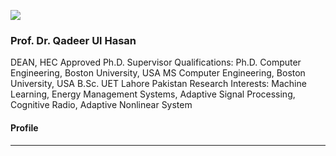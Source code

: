 [![](https://giki.edu.pk/wp-content/uploads/2025/07/dean-fcse-700x450.jpg)](https://giki.edu.pk/wp-content/uploads/2025/07/dean-fcse.jpg)
### Prof. Dr. Qadeer Ul Hasan
DEAN, HEC Approved Ph.D. Supervisor
Qualifications:
Ph.D. Computer Engineering, Boston University, USA
MS Computer Engineering, Boston University, USA
B.Sc. UET Lahore Pakistan
Research Interests:
Machine Learning, Energy Management Systems, Adaptive Signal Processing, Cognitive Radio, Adaptive Nonlinear System
#### Profile
* * *
